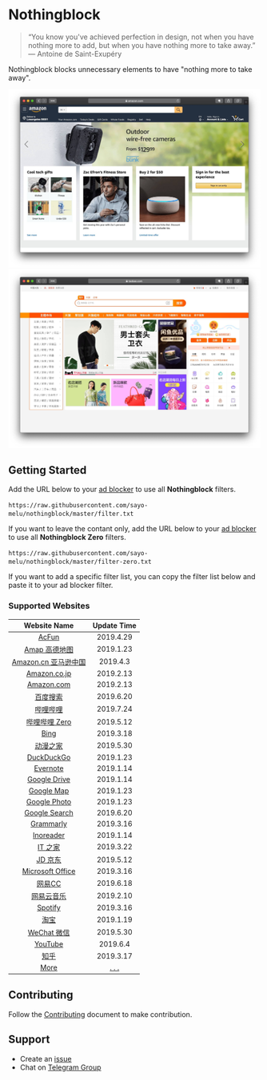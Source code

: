 # Nothingblock

> “You know you've achieved perfection in design, not when you have nothing more to add, but when you have nothing more to take away.” ― Antoine de Saint-Exupéry

Nothingblock blocks unnecessary elements to have "nothing more to take away".

![Nothingblock on Amazon.com](assets/nothingblock-on-amazon.com.jpg)
![Nothingblock on Taobao](assets/nothingblock-on-taobao.jpg)

## Getting Started

Add the URL below to your [ad blocker](https://bing.com/search?q=ad+blocker) to use all **Nothingblock** filters.

`https://raw.githubusercontent.com/sayo-melu/nothingblock/master/filter.txt`

If you want to leave the contant only, add the URL below to your [ad blocker](https://bing.com/search?q=ad+blocker) to use all **Nothingblock Zero** filters.

`https://raw.githubusercontent.com/sayo-melu/nothingblock/master/filter-zero.txt`

If you want to add a specific filter list, you can copy the filter list below and paste it to your ad blocker filter.

### Supported Websites

| **Website Name** | **Update Time** |
|:----------------:|:---------------:|
| [AcFun](filter-item/acfun.txt) | 2019.4.29 |
| [Amap 高德地图](filter-item/amap.txt) | 2019.1.23 |
| [Amazon.cn 亚马逊中国](filter-item/amazon.cn.txt) | 2019.4.3 |
| [Amazon.co.jp](filter-item/amazon.co.jp.txt) | 2019.2.13 |
| [Amazon.com](filter-item/amazon.com.txt) | 2019.2.13 |
| [百度搜索](filter-item/baidu-search.txt) | 2019.6.20 |
| [哔哩哔哩](filter-item/bilibili.txt) | 2019.7.24 |
| [哔哩哔哩 Zero](filter-zero-item/bilibili.txt) | 2019.5.12 |
| [Bing](filter-item/bing.txt) | 2019.3.18 |
| [动漫之家](filter-item/dmzj.txt) | 2019.5.30 |
| [DuckDuckGo](filter-item/duckduckgo.txt) | 2019.1.23 |
| [Evernote](filter-item/evernote.txt) | 2019.1.14 |
| [Google Drive](filter-item/google-drive.txt) | 2019.1.14 |
| [Google Map](filter-item/google-map.txt) | 2019.1.23 |
| [Google Photo](filter-item/google-photo.txt) | 2019.1.23 |
| [Google Search](filter-item/google-search.txt) | 2019.6.20 |
| [Grammarly](filter-item/grammarly.txt) | 2019.3.16 |
| [Inoreader](filter-item/inoreader.txt) | 2019.1.14 |
| [IT 之家](filter-item/it-home.txt) | 2019.3.22 |
| [JD 京东](filter-item/jd.txt) | 2019.5.12 |
| [Microsoft Office](filter-item/microsoft-office.txt) | 2019.3.16 |
| [网易CC](filter-item/netease-cc.txt) | 2019.6.18 |
| [网易云音乐](filter-item/netease-music.txt) | 2019.2.10 |
| [Spotify](filter-item/spotify.txt) | 2019.3.16 |
| [淘宝](filter-item/taobao.txt) | 2019.1.19 |
| [WeChat 微信](filter-item/wechat.txt) | 2019.5.30 |
| [YouTube](filter-item/youtube.txt) | 2019.6.4 |
| [知乎](filter-item/zhihu.txt) | 2019.3.17 |
| [More](docs/more-websites.md) | [. . .](docs/more-websites.md) |

## Contributing

Follow the [Contributing](docs/CONTRIBUTING.md) document to make contribution.

## Support

- Create an [issue](https://github.com/sayo-melu/nothingblock/issues/new/choose)
- Chat on [Telegram Group](https://t.me/nothingblock)
